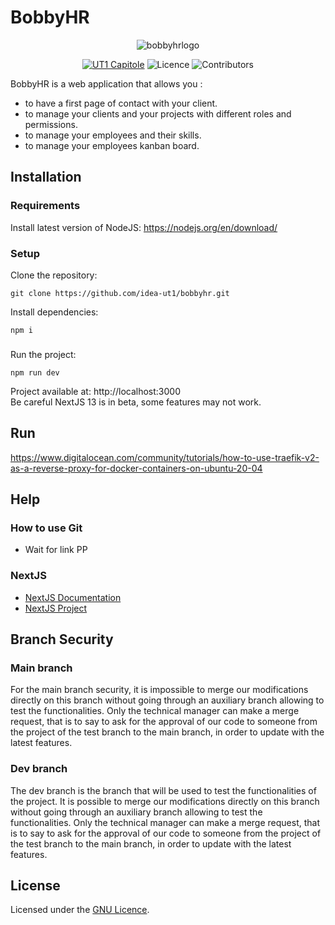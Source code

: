 # BobbyHR

<p align="center">
  <img alt="bobbyhrlogo" src="https://user-images.githubusercontent.com/78478805/229528159-ee8aea43-5620-48cb-986f-26ef55ac11f1.png">
</p>

<p align="center">
  <a href='https://www.ut-capitole.fr/'><img alt='UT1 Capitole' src='https://img.shields.io/badge/-UT1%20Capitole-red'/></a>
  <img alt="Licence" src="https://img.shields.io/badge/License-GPLv3-blue.svg"/>
  <img alt="Contributors" src="https://badgen.net/github/contributors/idea-ut1/bobbyhr"/>
</p>

BobbyHR is a web application that allows you :

- to have a first page of contact with your client.
- to manage your clients and your projects with different roles and permissions.
- to manage your employees and their skills.
- to manage your employees kanban board.

## Installation

### Requirements

Install latest version of NodeJS:
https://nodejs.org/en/download/

### Setup

Clone the repository:

```shell
git clone https://github.com/idea-ut1/bobbyhr.git
```

Install dependencies:

```shell
npm i
```

###

Run the project:

```shell
npm run dev
```

Project available at: http://localhost:3000 </br>
Be careful NextJS 13 is in beta, some features may not work.

## Run

https://www.digitalocean.com/community/tutorials/how-to-use-traefik-v2-as-a-reverse-proxy-for-docker-containers-on-ubuntu-20-04

## Help

### How to use Git

- Wait for link PP

### NextJS

- [NextJS Documentation](https://nextjs.org/docs)
- [NextJS Project](https://github.com/shadcn/taxonomy)

## Branch Security

### Main branch

For the main branch security, it is impossible to merge our modifications directly on this branch without going through an auxiliary branch allowing to test the functionalities. Only the technical manager can make a merge request, that is to say to ask for the approval of our code to someone from the project of the test branch to the main branch, in order to update with the latest features.

### Dev branch

The dev branch is the branch that will be used to test the functionalities of the project. It is possible to merge our modifications directly on this branch without going through an auxiliary branch allowing to test the functionalities. Only the technical manager can make a merge request, that is to say to ask for the approval of our code to someone from the project of the test branch to the main branch, in order to update with the latest features.

## License

Licensed under the [GNU Licence](https://github.com/IDeAmiage/BobbyHR/blob/main/LICENSE.md).
